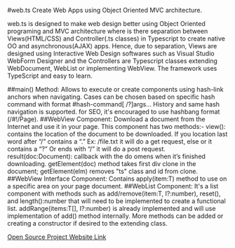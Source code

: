 #web.ts
Create Web Apps using Object Oriented MVC architecture.

web.ts is designed to make web design better using Object Oriented programing and MVC architecture where is there separation between Views(HTML/CSS) and Controller(.ts classes) in Typescript to create native OO and asynchronous(AJAX) apps. Hence, due to separation, Views are designed using Interactive Web Design softwares such as Visual Studio WebForm Designer and the Controllers are Typescript classes extending WebDocument, WebList or implementing WebView. The framework uses TypeScript and easy to learn.

##main() Method:
Allows to execute or create components using hash-link anchors when navigating. 
Cases can be chosen based on specific hash command with format #hash-command[ /?]args...
History and same hash navigation is supported. for SEO, it's encouraged to use hashbang format (/#!/Page).
##WebView Component:
Download a document from the Internet and use it in your page. 
This component has two methods:-
view(): contains the location of the document to be downloaded. If you location last word after “/” contains a “.” Ex: /file.txt it will do a get request, else or it contains a “?” Or ends with “/” it will do a post request.
result(doc:Document): callback with the do omens when it’s finished downloading.
getElement(doc) method takes first div clone in the document; getElement(elm) removes "ts" class and id from clone.
##WebView<T> Interface Component:
Contains apply(item:T) method to use on a specific area on your page document.
##WebList<T> Component:
It's a list component with methods such as add/remove(item:T, I?:number), reset(), and length():number that will need to be implemented to create a functional list. addRange(items:T[], I?:number) is already implemented and will use implementation of add() method internally. More methods can be added or creating a constructor if desired to the extending class.


[Open Source Project Website Link](https://github.com/medozs/web.ts)
